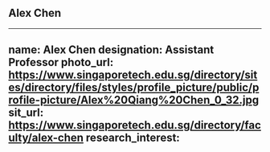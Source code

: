 ## Alex Chen
---
name: Alex Chen
designation: Assistant Professor
photo_url: https://www.singaporetech.edu.sg/directory/sites/directory/files/styles/profile_picture/public/profile-picture/Alex%20Qiang%20Chen_0_32.jpg
sit_url: https://www.singaporetech.edu.sg/directory/faculty/alex-chen
research_interest: 
---
